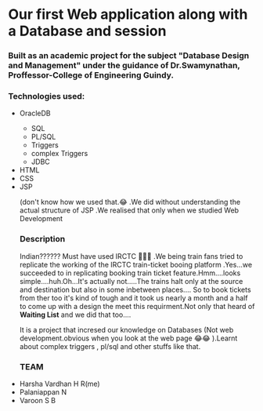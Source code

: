 <h1>Our first Web application along with a Database and session</h1>
<h3>Built as an  academic project for the subject  "Database Design and Management" under the guidance of Dr.Swamynathan, Proffessor-College of Engineering Guindy.</h3>

<h3>Technologies used:</h3>
<ul>
<li>OracleDB</li>
<ul><li>SQL</li><li>PL/SQL</li><li>Triggers</li>
<li>complex Triggers</li><li>JDBC</li>
</ul>
<li>HTML</li>
<li>CSS</li>
<li>JSP<p>(don't know how we used that.😂 .We did without understanding the actual structure of JSP .We realised that only when we studied Web Development</p></li>


<h3>Description</h3>
<p> Indian?????? Must have used IRCTC 🚞🚞🚞 .We being train fans tried to replicate the working of the IRCTC train-ticket booing platform .Yes...we succeeded to in 
replicating booking train ticket feature.Hmm....looks simple....huh.Oh...It's actually not.....The trains halt only at the source and destination but also in some inbetween places....
So to book tickets from ther too it's kind of tough and it took us nearly a month and a half to come up with a design the meet this requirment.Not only that heard of <strong>Waiting List</strong>
and we did that too....</p>

<p>It is a project that incresed our knowledge on Databases (Not web development.obvious when you look at the web page 😂😂 ).Learnt about complex triggers , pl/sql and other stuffs like that.</p>



<h3>TEAM</h3>
<li>Harsha Vardhan H R(me)</li>
<li> Palaniappan N</li>
<li>Varoon S B</li>
</h3>
